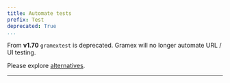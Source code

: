 ```yaml
---
title: Automate tests
prefix: Test
deprecated: True
...
```


From **v1.70** `gramextest` is deprecated. Gramex will no longer automate URL / UI testing.

Please explore [alternatives](https://github.com/atinfo/awesome-test-automation/blob/master/javascript-test-automation.md#web-ui-test-automation).

---

<div style="margin-top:100vh"></div>

Gramex has a pytest plugin that simplifies automated testing.

[TOC]

## Quickstart

Create a `gramextest.yaml` in your app directory that looks like this:

```yaml
urltest: # Run tests on URLs without a browser
  - fetch: https://httpbin.org/get?x=1&y=abc
  - code: 200 # HTTP status should be 200
  - headers: # Check the response HTTP headers
      Date: [endswith, GMT, UTC] #   Date header ends with GMT or UTC
  - json: # Check the response as JSON
      args: { x: "1", y: abc } #   {args: ...} matches this object
      args.x: "1" #   {args: {x: ...}} is '1'
```

Run `pytest -s -v`. This runs tests mentioned in `gramextest.yaml`.

<link rel="stylesheet" type="text/css" href="../node_modules/asciinema-player/resources/public/css/asciinema-player.css">
<asciinema-player src="pytest.rec" cols="100" rows="20" idle-time-limit="0.5" autoplay="1"></asciinema-player>

`gramextest.yaml` supports 2 kinds of tests:

- [URL tests](#url-test) that fetch URLs using Python and check the output
- [UI tests](#ui-test) that automate browser and UI interactions via Selenium

## URL test

URL tests begin with a `uitest:` section. These fetch URLs using Python and
check the output.

Here are a few examples:

### Check if page is live

```yaml
uitest:
  - fetch: https://httpbin.org/get # Fetch this page
    code: 200 # If it returns a status code 200, it's OK
```

`fetch`: fetch a URL. It accepts either a string URL or a dict of options:

- `url:` request URL
- `params`: URL parameters dict. `params: {x: [1, 2], y: 3}` => `?x=1&x=2&y=3
- `method`: HTTP method. Default: `GET`. `method: POST` sends a POST request
- `headers`: HTTP request headers dict. `headers: {User-Agent: ...}` sends
  the user-agent header
- `user`: Sets `handler.current_user` in Gramex via the `X-Gramex-User` HTTP
  header. E.g. `user: {email: user@example.org}`. This is encrypted using
  `app.settings.cookie_secret` from `gramex.yaml` in the current directory.

`code` [matches](#matching) the HTTP response status code. Some common codes are:

- `code: 200` to check if the page returns valid content
- `code: 302` to check if the page redirects elsewhere
- `code: [is, 401, 403]` to check if the user is not logged in (401) or cannot access the page (403)
- `code: 404` to check if a page is missing
- `code: 500` to check that the server reports an error

### Check if page has text

```yaml
uitest:
  - fetch: https://httpbin.org/get # Fetch this page
  - text: # Check the response text
      - [has, args, headers] #   Has at least one of these words
      - [has no, hello, world] #   Has none of these words
```

`text:` matches the response as text. It supports [match operators](#matches).
For example:

- `text: [[has, hello], [not, world]]`: response must have "hello", not "world"
- `text: [match, year 20\d\d]`: response has "year 2000", "year 2001", ...

### Check JSON response

```yaml
uitest:
  - fetch: https://httpbin.org/get # Fetch this page
  - json: # Check the response as JSON
      args: { x: "1", y: abc } #   {args: ...} matches this object
      args.x: "1" #   {args: {x: ...}} is '1'
      args.y: [has, abc] #   {args: {y: ...}} has the word 'abc'
```

`json:` matches the response as JSON. The value are a dict with keys as
[JMESPath](http://jmespath.org/tutorial.html) selectors, and values as
[matches](#matching).

- `@: [1, 2]}` means the response must exactly be `[1, 2]`. `@` is the response
- `args: {x: 1}` means `response.args == {"x": 1}`
- `args.headers: x` means `response.args.header == "x"`
- `headers."Accept-Encoding": x` means `response.headers["Accept-Encoding"] == "x"`

The values may be any [match operator](#matches).

### Check HTML response

```yaml
uitest:
  - fetch: https://httpbin.org/html # Fetch this page
  - html: # Check the response as HTML
      h1: [has, Herman] #   All <h1> have "Herman" in the text
      p:first-child: [has, cool] #   First <p> has the word "cool"
      p: #   All <p> elements
        class: null #     have no class
        .text: [has, cool] #     and have "cool" in the text
```

`html:` matches the response as HTML. The values are a dict with keys as
[CSS3 selectors](https://www.w3.org/TR/selectors-3/) (not XPath) and values as
[matches](#matching), or dicts of attribute-[matches](#matching).

- `h1: Title`: All H1 tags' text are "Title"
- `h2:first-child: Subtitle`: The first subtitle text is "Subtitle"
- `li.item: [has, Product]`: Each `<li class="item">` has the text "Product"
- `li.item: {class: [has, item]}`: Each `<li class="item">` has the class "item"
- `a: {.text: Link, href: true}`: Each `<a>` has text "Link" and has a href attribute
- `a: {.length: 10}`: There are 10 `<a>` elements

### Check HTTP headers

```yaml
uitest:
  - fetch: https://httpbin.org/get # Fetch this page
  - headers: # Check the response HTTP headers
      Server: true #   Server header is present
      Nonexistent: null #   Nonexistent header is missing
      Date: [endswith, GMT, UTC] #   Date header ends with GMT or UTC
```

The keys under `header:` match the HTTP header name. The values may be any
[match operator](#matches).

`headers:` matches the HTTP response headers. The values are a dict with keys as
HTTP headers and values as [matches](#matching).

- `Server: true`: response must have a Server header
- `Server: [starts with, Gramex/]`: Server header starts with "Gramex/"

## UI test

UI tests automate browser and UI interactions via Selenium.

### Set up browsers

To set up [UI testing](#ui-test), define a `browsers:` section:

```yaml
# Enable only the browsers you need, and install the drivers
browsers:
  Chrome: true
  Firefox: true
  Edge: true
  Ie: true
  Safari: true
  PhantomJS: true
```

Read how to [download the drivers](https://www.seleniumhq.org/download/) and add
them to your PATH.

Some browsers support additional options. Here is the complete list of options:

```yaml
browsers:
  Chrome:
    headless: true # Run without displaying browser, in headless mode
    mobile: # Enable mobileEmulation option
      deviceName: iPhone 6/7/8
  Firefox:
    headless: true # Run without displaying browser, in headless mode
```

### Check content on page

```yaml
uitest:
  - fetch: https://www.google.com/ # Fetch this URL in the browser
  - title: Google # Title should match Google
  - title: [starts with, Goo] # Title should start with "Goo"
  - find a[href*=privacy]: # Find the first matching CSS selector
      .text: Privacy #   The text should match "Privacy"
  - find xpath //input[@title]: # Find the first matching XPath selector
      name: "q" #   The attribute name= should be "q"
```

`fetch`: fetches the URL via a GET request

`title: <text>`: checks if the document.title [matches the text](#matches).

- `title: Google` => page title must be Google
- `title: [starts with, Goo]` => page title must start with Goo

`find <selector>: {<key>: <value>, ...}` tests the first node matching the
[selector](#selectors). For example:

- `find .item: {.text: hello}` => first `.item` has text exactly as "hello".
- `find .item: {.text: [has, hello]}` => first `.item` contains the text "hello"

The `<selector>` can be CSS (e.g. `find h1.heading`) or XPath (e.g. `find //h1[@class="heading]`)

- `find a.item: ...` => match `<a class="item">`
- `find xpath //a[contains(@class, "item")]: ...` => match `<a class="item">`

The key can be `.text`, which matches the full text content of the node.

- `find .item: {.text: hello}` => match `<p>hello</p>`
- `find .item: {.text: [has, hello]}` => match `<p> hello <b>world</b></p>`

Checking `.text` is the most common use. So you can skip it, and directly specify the value.

- `find .item: hello` => match `<p>hello</p>`
- `find .item: [has, hello]` => match `<p> hello <b>world</b></p>`

The key can be any attribute, like `id`, `class`, etc.

- `find .item: {id: root}` => match `<div class="item" id="root">`
- `find .item: {name: email}` => match `<input class="item" name="email">`

If the key begins with `:`, it matches a property, like `:value`.

- `find .item: {:value: hello}` => matches `<input class="item">` if the value entered is "hello"

If the key is `.length`, it checks the number of nodes matched.

- `find .item: {.length: 3}` => there are 3 `.item` elements
- `find .item: {.length: [greater than, 5]}` => there are 5+ `.item` elements

If the value is `true` or `false`, it checks if the element is present or absent.

- `find .item: true` => page must have a `.item` [selector](#selectors)
- `find .item: false` => page must not have a `.item` [selector](#selectors).
  (You may use `null` instead of `false`)

### Printing

```yaml
uitest:
  - print: .item # Print the outer HTML of all `.item`s
  - print: xpath //h1 # Print the outer HTML of all H1s
```

`print: <selector>` prints the outer HTML of all matching selectors. This is
useful if the `find:` does not match, and you don't know why, or just want to
see what elements are available.

### Interact with the page

```yaml
uitest:
  - fetch: https://www.google.com/ # Fetch this URL in the browser
  - clear: xpath //input[@title] # Clear existing input text
  - type xpath //input[@title]: gramener # Type "gramener" in the input
  - hover: xpath //input[@value='Google Search'] # Hover over the Google Search button
  - click: xpath //input[@value='Google Search'] # Click on the Google Search button
```

`click: <selector>`: clicks a [CSS/XPath selector](#selectors).

- `click button.submit`: clicks `<button class="submit">`
- `click xpath //button[text()="Submit"]`: clicks `<button>Submit</button>`

`type <selector>: <text>`: types the text into the [CSS/XPath selector](#selectors)
(if it's an input).

`hover: <selector>`: hover over a [CSS/XPath selector](#selectors).

- `hover button.submit`: clicks `<button class="submit">`
- `hover xpath //button[text()="Submit"]`: clicks `<button>Submit</button>`

`clear: <selector>`: clears the text in the [CSS/XPath selector](#selectors)
(if it's an input).

`scroll: <selector>`: scroll a [CSS/XPath selector](#selectors) into view.

### Interact with the browser

```yaml
uitest:
  - fetch: https://www.google.com/ # Fetch this URL in the browser
  - resize: [800, 600] # Resize to 800x600
  - fetch: https://gramener.com/ # Fetch another page
  - back: 1 # Go back 1 page
  - forward: 1 # Go forward 1 page
```

`resize: [width, height]` resizes the browser window. `width` and `height` are set in pixels.

- `resize: [800, 600]` resizes to 800px by 600px
- `resize: max` maximizes window. **Warning** On remote servers, screen size is unknown.

`back: <n>`: goes back `n` pages

`forward: <n>`: goes forward `n` pages

### Execute code

```yaml
uitest:
  # Run this in Python
  - python:
      import gramex.cache                     # Import any module
      data = gramex.cache.open('data.csv')    # Run any code
      y = data['col'][0]          # Variables persist through the test
      assert y > 0                # Assert conditions in Python
  # Run this in JavaScript
  - script:
      - window.x = y + 1          # Python variables are available in JS
      - return window.x: 1        # Return a value, and check if it is correct
```

`python:` runs Python code.

- `python: print(x)` prints the value of the variable "x"
- `python: x = 2` sets the variable x to 2. This is also available in `script:` as a global

`script:` is a list of JavaScript commands. If it's a string, runs the code. If it's a dict, checks the return values.

- `script: x = 1` sets `window.x` to 1. This is also available in `python:`
- `script: {"return document.title": [has, Gramener]}` checks if `document.title`
  has "Gramener"

## Running tests

To run a test suite, just run `pytest -s -v`. It looks for `gramextest.yaml`
under the current or `tests/` directory and executes the tests.

You can break up tests into multiple `gramextest.*.yaml` files. For example:

- `gramextest.page1.yaml`
- `gramextest.page1.login.yaml`
- `gramextest.page1.search.yaml`
- `gramextest.page2.yaml`
- etc

`pytest -s -v` will run the tests across all of these.

The following command line options are useful:

- `-v` prints the name of each test as it runs
- `-s` prints any print statements in the application directly
- `--pdb` enters debug mode on the first error
- `--tb=no` disables tracebacks.
  `--tb=line` prints 1 line tracebacks.
  `--tb=short` prints short tracebacks.

### Waiting

Actions may take time to perform -- e.g. JavaScript rendering in
[`uitest`](#ui-test). You can wait for certain conditions.

```yaml
uitest:
  - wait: 10 # Wait for 10 seconds
  - wait:
      selector: .chart # Wait until .chart selector is visible on screen
  - wait:
      script: window.done # Wait until the page sets window.done to true
  - wait:
      selector: xpath //h3 # Wait for <h3> element
      timeout: 30 #   for a maximum of 30 seconds (default: 10s)
  - wait:
      script: window.done # Wait until window.done is true
      timeout: 30 #   for a maximum of 30 seconds (default: 10s)
```

The selector may be a [CSS/XPath selector](#selectors).

### Skipping

You can skip tests using `skip: true`. This starts skipping tests. `skip: false`
stops skipping tests. For example:

```yaml
uitest:
  - ... #   Run this
  - skip: true # Start skipping
  - ... #   Skip this
  - ... #   Skip this
  - skip: false # Stop skipping
  - ... #   Run this
  - ... #   Run this
```

### Debugging

You can stop the test and enter debug mode using `debug`. This lets you inspect
variables in the browser or server, and see why test cases fail.

```yaml
uitest:
  - fetch: ...
  - debug # Debug the next command
  - ... #   pytest will pause the 1st action
  - ... #   pytest WON'T pause the 2nd action
  - debug: true # Debug EVERY future action
  - ... #   pytest will pause every action
  - ... #   pytest will pause every action
  - debug: false # Stop debug mode
  - ... #   pytest WON'T pause
  - debug: 2 # Debug the next 2 actions
  - ... #   pytest will pause the 1st action
  - ... #   pytest will pause the 2nd action
  - ... #   pytest WON'T pause after that
```

If you want to stop debugging mid-way, type `mode.debug = 0` in the debugger.
This is the same as `debug: false`.

Run `pytest --pdb` to enter debug mode on the first error. This is useful when
you want to explore the browser state when an error occurs, and to correct your
test cases.

### Naming

By default, tests names are constructed using the actions in the test. For
example, this test:

```yaml
uitest:
  - fetch: https://www.google.com/
    title: Google
```

... gets a name `Chrome #001: fetch: "https://www.google.com/, ...`. This makes
it easy to identify which test is currently running (or failing.)

You can over-ride the name using `name:`. For example:

```yaml
uitest:
  - name: Check Google home page
    fetch: https://www.google.com/
    title: Google
```

... gets a name `Chrome #001: Check Google home page`. This makes it easier to
run specific tests by matching the name via `pytest -k 'pattern'`.

### Grouping

Test cases can be grouped using `mark:`. This makes it easier to selectively run
tests. For example:

```yaml
uitest:
  - mark: group1
  - ... # This test belongs to group1
  - ... # This test belongs to group1
  - mark: group2
  - ... # This test belongs to group2
  - ... # This test belongs to group2
```

- `pytest -m group1` to only run group1 tests.
- `pytest -m 'group1 or group2'` runs group1 or group2 tests, no others

### Run specific tests

You can run [specific tests](https://docs.pytest.org/en/latest/usage.html#specifying-tests-selecting-tests)
by mentioning its name. For example:

- `pytest -k "home-page"` -- run all tests matching `home-page`
- `pytest -k "home-page AND title"` -- run all tests matching `home-page` AND title

You can run [groups of tests](#grouping) using marks:

- `pytest -m group1` to only run group1 tests.
- `pytest -m 'group1 or group2'` runs group1 or group2 tests, no others

### Test reporting

Install the [pytest-sugar](https://pypi.org/project/pytest-sugar/) plugin to
improve the reporting. It shows progress better, and reports errors and failures
instantly.

Install the [pytest-html](https://pypi.org/project/pytest-html/) plugin to
report pytest output as HTML. Run by using `pytest --html=report.html`.

## Test specification

`urltest:` and `uitest:` are lists of actions to perform. An action can either
do something (like `fetch`, `click`, etc.) or test something (like `headers`,
`text`, etc.)

An action can be defined as a dict of `{command: options}`. For example, the
`fetch:` action can be defined as:

```yaml
urltest:
  - fetch: https://httpbin.org/get?x=1 # fetch: <url>
  - fetch: # fetch: {url: <url>, options}
      url: https://httpbin.org/get
      params: { x: 1 }
```

### Selectors

CSS and XPath selectors are both allowed wherever selectors are used in
[`uitest:`](#ui-test). XPath selectors begin with `xpath`. Otherwise, it's a
CSS selector.

- `h1`: CSS to select `<h1>`.
- `xpath //h1`: XPath to select `<h1>`.

Note: <strong>XPath SVG selectors are tricky</strong>. You need to provide a
namespace. Use CSS selectors instead.

### Matches

You can compare the result against a set of values in different ways. For
example, when testing the `text:` of a response, you can use:

- `text: value`: text is exactly equal to "value1"
- `text: true`: text is present
- `text: null`: text is not present
- `text: false`: text is false-y (empty string, zero, False, etc)

... or use a list of `[operator, value]`:

- `text: [is, value]`: text is exactly equal to "value1"
- `text: [has, value]`: text has the string "value"
- `text: [match, v.*e]`: text matches the regular expression "v.\*e"
- `text: [starts with, val]`: text starts with "val"
- `text: [ends with, ue]`: text ends with "ue"
- `text: [is not, abc]`: text is not exactly equal to "abc"
- `text: [has no, abc]`: text does not have the string "abc"

... or use a list of `[operator, value1, value2, ...]`.

- `text: [is, value1, value2]`: text is either "value1" or "value2"
- `text: [has, value1, value2]`: text has the string "value1" or "value2"
- `text: [matches, v.*, .*e]`: text matches the regular expression "v.*" or ".*e"
- `text: [starts with, val1, val2]`: text starts with "val1" or "val2"
- `text: [ends with, ue, lue]`: text ends with "ue" or "lue"
- `text: [is not, abc, def]`: text is not exactly equal to "abc" nor "def"
- `text: [does not have, abc, def]`: text does not have the string "abc" nor "def"
- `text: [does not match, a.*, b.*]`: text does not match regex "a._" nor "b._"

These matches are **case-insenstive** and **ignore whitespace**. To use
case-sensitive and exact matches, use operators in CAPS. For example:

- `text: [IS, value1]` matches only lowercase "value1", but
- `text: [is, value1]` matches "VALUE1", "Value1", "value1", etc.
- Similarly for other operators.

You can apply multiple operators to a check. The test passes if ALL of them
pass. For example:

```yaml
text: [
    [has, username], # The word Username must be present
    [has, password], # Password must also be present
    [has no, forbidden, unauthorized], # Neither forbidden nor unauthorized must match
    [match, login.*button], # "login" followed by "button" should be present
  ]
```

These matches can be used in _any_ value that we test for, such as `code:`,
`text:`, `headers:` keys, `json:` keys, etc.

For numbers, you can also use `>`, `>=`, `<`, `<=` as operators. For example:

```yaml
json:
  args.count: [[">", 30], ["<=", 50]] # args.count > 30, and args.count <= 50
```

<script src="../node_modules/asciinema-player/resources/public/js/asciinema-player.js"></script>
